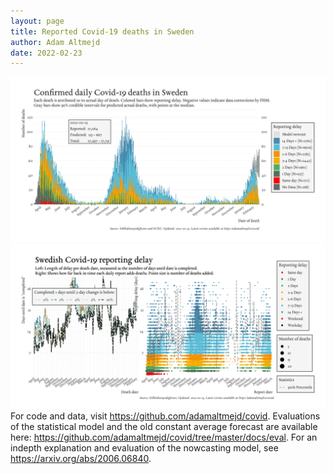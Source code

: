 ```yaml
---
layout: page
title: Reported Covid-19 deaths in Sweden
author: Adam Altmejd
date: 2022-02-23
---
```


![Graph of Swedish Covid-19 deaths with reporting delay.](deaths_lag_sweden_2022-02-23.png "Swedish Covid-19 deaths.")
![Graph of Swedish Covid-19 reporting delay in daily deaths.](lag_trend_sweden_2022-02-23.png "Trend in Swedish Covid-19 mortality reporting delay.")
For code and data, visit <https://github.com/adamaltmejd/covid>.
Evaluations of the statistical model and the old constant average forecast are available here: <https://github.com/adamaltmejd/covid/tree/master/docs/eval>.
For an indepth explanation and evaluation of the nowcasting model, see <https://arxiv.org/abs/2006.06840>.
